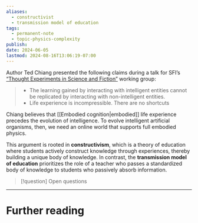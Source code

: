 ```yaml
---
aliases:
  - constructivist
  - transmission model of education
tags:
  - permanent-note
  - topic-physics-complexity
publish: 
date: 2024-06-05
lastmod: 2024-08-16T13:06:19-07:00
---
```

Author Ted Chiang presented the following claims during a talk for SFI’s [“Thought Experiments in Science and Fiction”](https://www.santafe.edu/events/thought-experiments-in-science-and-fiction) working group:
> - The learning gained by interacting with intelligent entities cannot be replicated by interacting with non-intelligent entities.
> - Life experience is incompressible. There are no shortcuts

Chiang believes that [[Embodied cognition|embodied]] life experience precedes the evolution of intelligence. To evolve intelligent artificial organisms, then, we need an online world that supports full embodied physics. 

This argument is rooted in **constructivism**, which is a theory of education where students actively construct knowledge through experiences, thereby building a unique body of knowledge. In contrast, the **transmission model of education** prioritizes the role of a teacher who passes a standardized body of knowledge to students who passively absorb information. 

>[!question] Open questions

---
# Further reading

